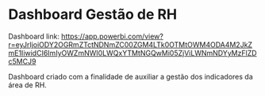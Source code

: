 # Dashboard Gestão de RH

Dashboard link: https://app.powerbi.com/view?r=eyJrIjoiODY2OGRmZTctNDNmZC00ZGM4LTk0OTMtOWM4ODA4M2JkZmE1IiwidCI6ImIyOWZmNWI0LWQxYTMtNGQwMi05ZjViLWNmNDYyMzFlZDc5MCJ9

Dashboard criado com a finalidade de auxiliar a gestão dos indicadores da área de RH.
